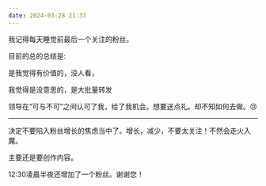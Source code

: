 ```yaml
---
date: 2024-03-28 21:37
---
```


我记得每天睡觉前最后一个关注的粉丝。

目前的总的总结是:


是我觉得有价值的，没人看，

我觉得是没意思的，是大批量转发

<!-- truncate -->

领导在“可与不可”之间认可了我，给了我机会。想要送点礼。却不知如何去做。:cry:

---

决定不要陷入粉丝增长的焦虑当中了。增长，减少，不要太关注！不然会走火入魔。

主要还是要创作内容。

12:30凌晨半夜还增加了一个粉丝。谢谢您！

